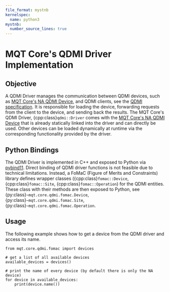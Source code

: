 ```yaml
---
file_format: mystnb
kernelspec:
  name: python3
mystnb:
  number_source_lines: true
---
```


# MQT Core's QDMI Driver Implementation

## Objective

A QDMI Driver manages the communication between QDMI devices, such as [MQT Core's NA QDMI Device](na_device.md), and QDMI clients, see the [QDMI specification](https://munich-quantum-software-stack.github.io/QDMI/).
It is responsible for loading the device, forwarding requests from the client to the device, and sending back the results.
The MQT Core's QDMI Driver, {cpp:class}`qdmi::Driver` comes with the [MQT Core's NA QDMI Device](na_device.md) that is already statically linked into the driver and can directly be used.
Other devices can be loaded dynamically at runtime via the corresponding functionality provided by the driver.

## Python Bindings

The QDMI Driver is implemented in C++ and exposed to Python via [pybind11](https://pybind11.readthedocs.io).
Direct binding of QDMI driver functions is not feasible due to technical limitations.
Instead, a FoMaC (Figure of Merits and Constraints) library defines wrapper classes ({cpp:class}`fomac::Device`, {cpp:class}`fomac::Site`, {cpp:class}`fomac::Operation`) for the QDMI entities.
These class with their methods are then exposed to Python, see {py:class}`~mqt.core.qdmi.fomac.Device`, {py:class}`~mqt.core.qdmi.fomac.Site`, {py:class}`~mqt.core.qdmi.fomac.Operation`.

## Usage

The following example shows how to get a device from the QDMI driver and access its name.

```{code-cell} ipython3
from mqt.core.qdmi.fomac import devices

# get a list of all available devices
available_devices = devices()

# print the name of every device (by default there is only the NA device)
for device in available_devices:
    print(device.name())
```
